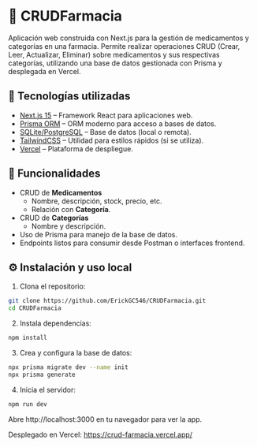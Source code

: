 # 🏥 CRUDFarmacia

Aplicación web construida con Next.js para la gestión de medicamentos y categorías en una farmacia. Permite realizar operaciones CRUD (Crear, Leer, Actualizar, Eliminar) sobre medicamentos y sus respectivas categorías, utilizando una base de datos gestionada con Prisma y desplegada en Vercel.

## 🚀 Tecnologías utilizadas

- [Next.js 15](https://nextjs.org/) – Framework React para aplicaciones web.
- [Prisma ORM](https://www.prisma.io/) – ORM moderno para acceso a bases de datos.
- [SQLite/PostgreSQL](https://www.prisma.io/docs/concepts/database-connectors) – Base de datos (local o remota).
- [TailwindCSS](https://tailwindcss.com/) – Utilidad para estilos rápidos (si se utiliza).
- [Vercel](https://vercel.com/) – Plataforma de despliegue.

## 📸 Funcionalidades

- CRUD de **Medicamentos**
  - Nombre, descripción, stock, precio, etc.
  - Relación con **Categoría**.
- CRUD de **Categorías**
  - Nombre y descripción.
- Uso de Prisma para manejo de la base de datos.
- Endpoints listos para consumir desde Postman o interfaces frontend.

## ⚙️ Instalación y uso local

1. Clona el repositorio:
```bash
git clone https://github.com/ErickGC546/CRUDFarmacia.git
cd CRUDFarmacia
```
2. Instala dependencias:
```bash
npm install
```
3. Crea y configura la base de datos:
```bash
npx prisma migrate dev --name init
npx prisma generate
```
4. Inicia el servidor:
```bash
npm run dev
```
Abre http://localhost:3000 en tu navegador para ver la app.

Desplegado en Vercel: https://crud-farmacia.vercel.app/
